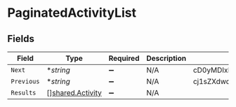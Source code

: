 # PaginatedActivityList


## Fields

| Field                                                       | Type                                                        | Required                                                    | Description                                                 | Example                                                     |
| ----------------------------------------------------------- | ----------------------------------------------------------- | ----------------------------------------------------------- | ----------------------------------------------------------- | ----------------------------------------------------------- |
| `Next`                                                      | **string*                                                   | :heavy_minus_sign:                                          | N/A                                                         | cD0yMDIxLTAxLTA2KzAzJTNBMjQlM0E1My40MzQzMjYlMkIwMCUzQTAw    |
| `Previous`                                                  | **string*                                                   | :heavy_minus_sign:                                          | N/A                                                         | cj1sZXdwd2VycWVtY29zZnNkc2NzUWxNMEUxTXk0ME16UXpNallsTWtJ    |
| `Results`                                                   | [][shared.Activity](../../../pkg/models/shared/activity.md) | :heavy_minus_sign:                                          | N/A                                                         |                                                             |